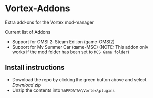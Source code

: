 # Vortex-Addons
Extra add-ons for the Vortex mod-manager

Current list of Addons
* Support for OMSI 2: Steam Edition (game-OMSI2)
* Support for My Summer Car (game-MSC) (NOTE: This addon only works if the mod folder has been set to `MCS Game folder`)


## Install instructions
* Download the repo by clicking the green button above and select *Download zip*
* Unzip the contents into ```%APPDATA%\Vortex\plugins```
